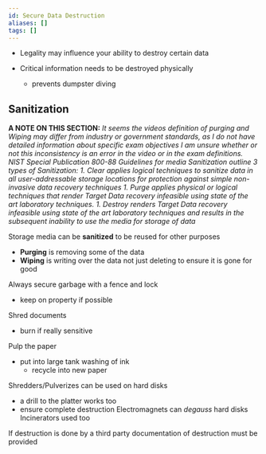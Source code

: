 ```yaml
---
id: Secure Data Destruction
aliases: []
tags: []
---
```


- Legality may influence your ability to destroy certain data


- Critical information needs to be destroyed physically 
	- prevents dumpster diving 


## Sanitization 
**A NOTE ON THIS SECTION:** 
*It seems the videos definition of purging and Wiping may differ from industry or government standards, as I do not have detailed information about specific exam objectives I am unsure whether or not this inconsistency is an error in the video or in the exam definitions. NIST Special Publication 800-88 Guidelines for media Sanitization outline 3 types of Sanitization: 
    1. Clear applies logical techniques to sanitize data in all user-addressable storage locations
	for protection against simple non-invasive data recovery techniques
    1. Purge applies physical or logical techniques that render Target Data recovery infeasible
	using state of the art laboratory techniques. 
    1. Destroy renders Target Data recovery infeasible using state of the art laboratory
	techniques and results in the subsequent inability to use the media for storage of data*

Storage media can be **sanitized** to be reused for other purposes 
- **Purging** is removing some of the data 
- **Wiping**  is writing over the data not just deleting to ensure it is gone for good 

Always secure garbage with a fence and lock
- keep on property if possible 

Shred documents
- burn if really sensitive 

Pulp the paper 
- put into large tank washing of ink
	- recycle into new paper 


Shredders/Pulverizes can be used on hard disks 
- a drill to the platter works too 
- ensure complete destruction
Electromagnets can *degauss* hard disks 
Incinerators used too 


If destruction is done by a third party documentation of destruction must be provided  
